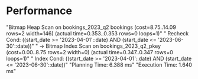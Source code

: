 #  Performance

"Bitmap Heap Scan on bookings_2023_q2 bookings  (cost=8.75..14.09 rows=2 width=146) (actual time=0.353..0.353 rows=0 loops=1)"
"  Recheck Cond: ((start_date >= '2023-04-01'::date) AND (start_date <= '2023-06-30'::date))"
"  ->  Bitmap Index Scan on bookings_2023_q2_pkey  (cost=0.00..8.75 rows=2 width=0) (actual time=0.347..0.347 rows=0 loops=1)"
"        Index Cond: ((start_date >= '2023-04-01'::date) AND (start_date <= '2023-06-30'::date))"
"Planning Time: 6.388 ms"
"Execution Time: 1.640 ms"
